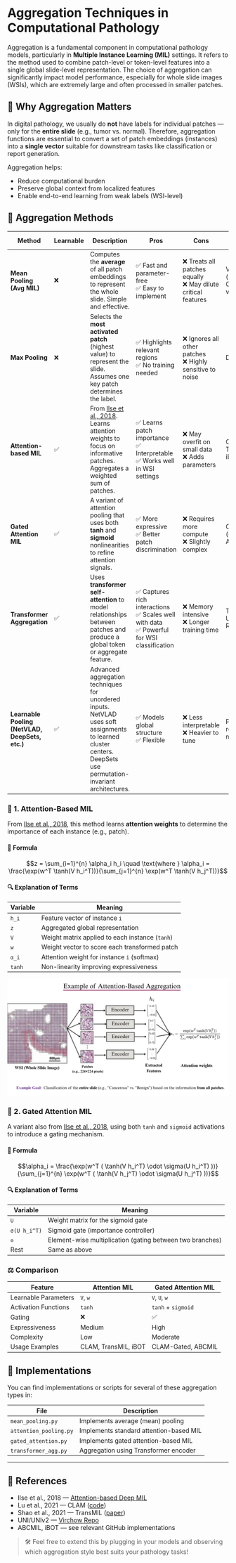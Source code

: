 # Aggregation Techniques in Computational Pathology

Aggregation is a fundamental component in computational pathology models, particularly in **Multiple Instance Learning (MIL)** settings. It refers to the method used to combine patch-level or token-level features into a single global slide-level representation. The choice of aggregation can significantly impact model performance, especially for whole slide images (WSIs), which are extremely large and often processed in smaller patches.

## 📌 Why Aggregation Matters

In digital pathology, we usually do **not** have labels for individual patches — only for the **entire slide** (e.g., tumor vs. normal). Therefore, aggregation functions are essential to convert a set of patch embeddings (instances) into a **single vector** suitable for downstream tasks like classification or report generation.

Aggregation helps:
- Reduce computational burden
- Preserve global context from localized features
- Enable end-to-end learning from weak labels (WSI-level)

## 🧠 Aggregation Methods

| **Method** | **Learnable** | **Description** | **Pros** | **Cons** | **Example Models** |
|------------|---------------|-----------------|----------|----------|---------------------|
| **Mean Pooling (Avg MIL)** | ❌ | Computes the **average** of all patch embeddings to represent the whole slide. Simple and effective. | ✅ Fast and parameter-free<br>✅ Easy to implement | ❌ Treats all patches equally<br>❌ May dilute critical features | ViT (baseline), CLAM (avg variant) |
| **Max Pooling** | ❌ | Selects the **most activated patch** (highest value) to represent the slide. Assumes one key patch determines the label. | ✅ Highlights relevant regions<br>✅ No training needed | ❌ Ignores all other patches<br>❌ Highly sensitive to noise | DeepMIL |
| **Attention-based MIL** | ✅ | From [Ilse et al., 2018](https://arxiv.org/abs/1802.04712). Learns attention weights to focus on informative patches. Aggregates a weighted sum of patches.| ✅ Learns patch importance<br>✅ Interpretable<br>✅ Works well in WSI settings | ❌ May overfit on small data<br>❌ Adds parameters | CLAM, TransMIL, iBOT |
| **Gated Attention MIL** | ✅ | A variant of attention pooling that uses both **tanh** and **sigmoid** nonlinearities to refine attention signals. | ✅ More expressive<br>✅ Better patch discrimination | ❌ Requires more compute<br>❌ Slightly complex | CLAM (gated), ABCMIL |
| **Transformer Aggregation** | ✅ | Uses **transformer self-attention** to model relationships between patches and produce a global token or aggregate feature. | ✅ Captures rich interactions<br>✅ Scales well with data<br>✅ Powerful for WSI classification | ❌ Memory intensive<br>❌ Longer training time | TransMIL, UNI, UNIv2, RudolfV |
| **Learnable Pooling (NetVLAD, DeepSets, etc.)** | ✅ | Advanced aggregation techniques for unordered inputs. NetVLAD uses soft assignments to learned cluster centers. DeepSets use permutation-invariant architectures. | ✅ Models global structure<br>✅ Flexible | ❌ Less interpretable<br>❌ Heavier to tune | PathFormer, retrieval models |



### 🔷 1. Attention-Based MIL

From [Ilse et al., 2018](https://arxiv.org/abs/1802.04712), this method learns **attention weights** to determine the importance of each instance (e.g., patch).

#### 📘 Formula

```math
z = \sum_{i=1}^{n} \alpha_i h_i \quad \text{where } 
\alpha_i = \frac{\exp(w^T \tanh(V h_i^T))}{\sum_{j=1}^{n} \exp(w^T \tanh(V h_j^T))}
```

#### 🔍 Explanation of Terms

| Variable   | Meaning                                         |
|------------|-------------------------------------------------|
| `h_i`      | Feature vector of instance `i`                  |
| `z`        | Aggregated global representation                |
| `V`        | Weight matrix applied to each instance (`tanh`) |
| `w`        | Weight vector to score each transformed patch   |
| `α_i`      | Attention weight for instance `i` (softmax)     |
| `tanh`     | Non-linearity improving expressiveness          |

![Attention-Based Aggregation](attention_agg.png)

### 🔶 2. Gated Attention MIL

A variant also from [Ilse et al., 2018](https://arxiv.org/abs/1802.04712), using both `tanh` and `sigmoid` activations to introduce a gating mechanism.

#### 📘 Formula

```math
\alpha_i = \frac{\exp(w^T ( \tanh(V h_i^T) \odot \sigma(U h_i^T) ))}{\sum_{j=1}^{n} \exp(w^T ( \tanh(V h_j^T) \odot \sigma(U h_j^T) ))}
```

#### 🔍 Explanation of Terms

| Variable       | Meaning                                                   |
|----------------|-----------------------------------------------------------|
| `U`            | Weight matrix for the sigmoid gate                        |
| `σ(U h_i^T)`   | Sigmoid gate (importance controller)                      |
| `⊙`            | Element-wise multiplication (gating between two branches) |
| Rest           | Same as above                                             |

### ⚖️ Comparison

| Feature                | Attention MIL                        | Gated Attention MIL                    |
|------------------------|--------------------------------------|----------------------------------------|
| Learnable Parameters   | `V`, `w`                             | `V`, `U`, `w`                          |
| Activation Functions   | `tanh`                               | `tanh` + `sigmoid`                     |
| Gating                 | ❌                                   | ✅                                     |
| Expressiveness         | Medium                               | High                                  |
| Complexity             | Low                                  | Moderate                              |
| Usage Examples         | CLAM, TransMIL, iBOT                 | CLAM-Gated, ABCMIL                    |


## 📂 Implementations
You can find implementations or scripts for several of these aggregation types in:

| File                      | Description                                |
|---------------------------|--------------------------------------------|
| `mean_pooling.py`         | Implements average (mean) pooling          |
| `attention_pooling.py`    | Implements standard attention-based MIL    |
| `gated_attention.py`      | Implements gated attention-based MIL       |
| `transformer_agg.py`      | Aggregation using Transformer encoder      |

---

## 📂 References

- Ilse et al., 2018 — [Attention-based Deep MIL](https://arxiv.org/abs/1802.04712)
- Lu et al., 2021 — CLAM ([code](https://github.com/mahmoodlab/CLAM))
- Shao et al., 2021 — TransMIL ([paper](https://arxiv.org/abs/2106.00908))
- UNI/UNIv2 — [Virchow Repo](https://github.com/BatsResearch/Virchow)
- ABCMIL, iBOT — see relevant GitHub implementations


> 🛠️ Feel free to extend this by plugging in your models and observing which aggregation style best suits your pathology tasks!
